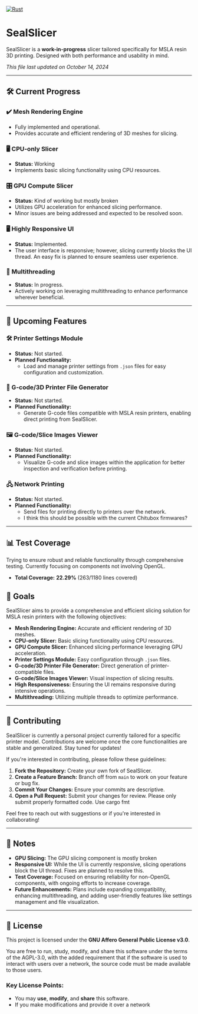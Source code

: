 [![Rust](https://github.com/amicloud/SealSlicer/actions/workflows/rust.yml/badge.svg)](https://github.com/amicloud/SealSlicer/actions/workflows/rust.yml)
# SealSlicer

SealSlicer is a **work-in-progress** slicer tailored specifically for MSLA resin 3D printing. Designed with both performance and usability in mind.

*This file last updated on October 14, 2024*

---

## 🛠️ Current Progress

### ✔️ Mesh Rendering Engine

- Fully implemented and operational.
- Provides accurate and efficient rendering of 3D meshes for slicing.

### 🖥️ CPU-only Slicer

- **Status:** Working
- Implements basic slicing functionality using CPU resources.

### 🎛️ GPU Compute Slicer

- **Status:** Kind of working but mostly broken
- Utilizes GPU acceleration for enhanced slicing performance.
- Minor issues are being addressed and expected to be resolved soon.

### 🖥️ Highly Responsive UI

- **Status:** Implemented.
- The user interface is responsive; however, slicing currently blocks the UI thread. An easy fix is planned to ensure seamless user experience.

### 🔄 Multithreading

- **Status:** In progress.
- Actively working on leveraging multithreading to enhance performance wherever beneficial.

---

## 🚀 Upcoming Features

### 🛠️ Printer Settings Module

- **Status:** Not started.
- **Planned Functionality:**
  - Load and manage printer settings from `.json` files for easy configuration and customization.

### 📝 G-code/3D Printer File Generator

- **Status:** Not started.
- **Planned Functionality:**
  - Generate G-code files compatible with MSLA resin printers, enabling direct printing from SealSlicer.

### 🖼️ G-code/Slice Images Viewer

- **Status:** Not started.
- **Planned Functionality:**
  - Visualize G-code and slice images within the application for better inspection and verification before printing.

### 🖧 Network Printing

- **Status:** Not started.
- **Planned Functionality:**
  - Send files for printing directly to printers over the network.
  - I think this should be possible with the current Chitubox firmwares? 

---

## 📊 Test Coverage

Trying to ensure robust and reliable functionality through comprehensive testing. Currently focusing on components not involving OpenGL.

- **Total Coverage:** **22.29%** (263/1180 lines covered)

## 🌟 Goals

SealSlicer aims to provide a comprehensive and efficient slicing solution for MSLA resin printers with the following objectives:

- **Mesh Rendering Engine:** Accurate and efficient rendering of 3D meshes.
- **CPU-only Slicer:** Basic slicing functionality using CPU resources.
- **GPU Compute Slicer:** Enhanced slicing performance leveraging GPU acceleration.
- **Printer Settings Module:** Easy configuration through `.json` files.
- **G-code/3D Printer File Generator:** Direct generation of printer-compatible files.
- **G-code/Slice Images Viewer:** Visual inspection of slicing results.
- **High Responsiveness:** Ensuring the UI remains responsive during intensive operations.
- **Multithreading:** Utilizing multiple threads to optimize performance.

---

## 🤝 Contributing

SealSlicer is currently a personal project currently tailored for a specific printer model. Contributions are welcome once the core functionalities are stable and generalized. Stay tuned for updates!

If you're interested in contributing, please follow these guidelines:

1. **Fork the Repository:** Create your own fork of SealSlicer.
2. **Create a Feature Branch:** Branch off from `main` to work on your feature or bug fix.
3. **Commit Your Changes:** Ensure your commits are descriptive.
4. **Open a Pull Request:** Submit your changes for review. Please only submit properly formatted code. Use cargo fmt

Feel free to reach out with suggestions or if you're interested in collaborating!

---

## 📝 Notes

- **GPU Slicing:** The GPU slicing component is mostly broken
- **Responsive UI:** While the UI is currently responsive, slicing operations block the UI thread. Fixes are planned to resolve this.
- **Test Coverage:** Focused on ensuring reliability for non-OpenGL components, with ongoing efforts to increase coverage.
- **Future Enhancements:** Plans include expanding compatibility, enhancing multithreading, and adding user-friendly features like settings management and file visualization.


---

## 📝 License

This project is licensed under the **GNU Affero General Public License v3.0**.

You are free to run, study, modify, and share this software under the terms of the AGPL-3.0, with the added requirement that if the software is used to interact with users over a network, the source code must be made available to those users.

### Key License Points:
- You may **use**, **modify**, and **share** this software.
- If you make modifications and provide it over a network
